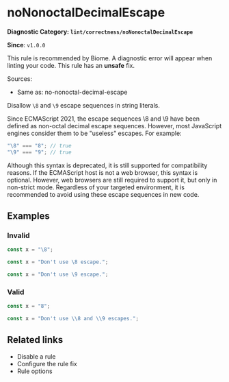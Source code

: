 # noNonoctalDecimalEscape

**Diagnostic Category: `lint/correctness/noNonoctalDecimalEscape`**

**Since**: `v1.0.0`

This rule is recommended by Biome. A diagnostic error will appear when linting your code.
This rule has an **unsafe** fix.

Sources: 
- Same as: no-nonoctal-decimal-escape

Disallow `\8` and `\9` escape sequences in string literals.

Since ECMAScript 2021, the escape sequences \8 and \9 have been defined as non-octal decimal escape sequences.
However, most JavaScript engines consider them to be "useless" escapes. For example:

```js
"\8" === "8"; // true
"\9" === "9"; // true
```

Although this syntax is deprecated, it is still supported for compatibility reasons.
If the ECMAScript host is not a web browser, this syntax is optional.
However, web browsers are still required to support it, but only in non-strict mode.
Regardless of your targeted environment, it is recommended to avoid using these escape sequences in new code.

## Examples

### Invalid

```js
const x = "\8";
```

```js
const x = "Don't use \8 escape.";
```

```js
const x = "Don't use \9 escape.";
```

### Valid

```js
const x = "8";
```

```js
const x = "Don't use \\8 and \\9 escapes.";
```

## Related links

- Disable a rule
- Configure the rule fix
- Rule options